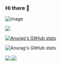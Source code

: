 ### Hi there 👋

<!--
**anderleyson/anderleyson** is a ✨ _special_ ✨ repository because its `README.md` (this file) appears on your GitHub profile.

Here are some ideas to get you started:

- 🔭 I’m currently working on ...
- 🌱 I’m currently learning ...
- 👯 I’m looking to collaborate on ...
- 🤔 I’m looking for help with ...
- 💬 Ask me about ...
- 📫 How to reach me: ...
- 😄 Pronouns: ...
- ⚡ Fun fact: ...
-->
![image]({[BadgeURLHere](https://img.shields.io/badge/WhatsApp-25D366?style=for-the-badge&logo=whatsapp&logoColor=white)})


<img src="{[BadgeURLHere](https://img.shields.io/badge/WhatsApp-25D366?style=for-the-badge&logo=whatsapp&logoColor=white)}" />

[![Anurag's GitHub stats](https://github-readme-stats.vercel.app/api?username=anderleyson)](https://github.com/anderleyson/github-readme-stats)

![Anurag's GitHub stats](https://github-readme-stats.vercel.app/api?username=anderleyson&show_icons=true&theme=dracula)




<a href="https://github.com/anderleyson/github-readme-stats">
  <img align="center" src="https://github-readme-stats.vercel.app/api/pin/?username=anderleyson&repo=github-readme-stats" />
</a>
<a href="https://github.com/anderleyson/convoychat">
  <img align="center" src="https://github-readme-stats.vercel.app/api/pin/?username=anderleyson&repo=convoychat" />
</a>
